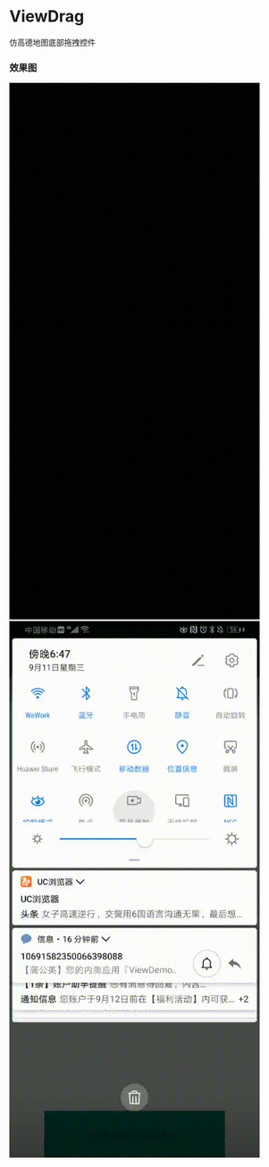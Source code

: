 # ViewDrag
仿高德地图底部拖拽控件

### 效果图
![图1](https://raw.githubusercontent.com/shenliangshanghai/ViewDrag/master/gif/1.gif)
![图2](https://raw.githubusercontent.com/shenliangshanghai/ViewDrag/master/gif/2.gif) 
